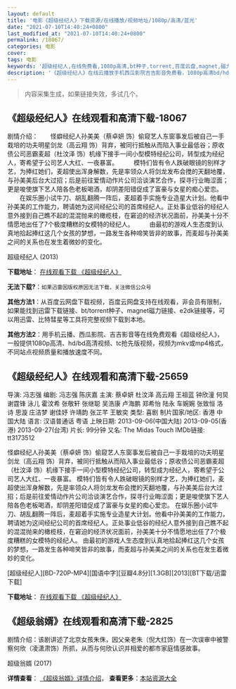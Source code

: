 ```yaml
---
layout: default
title: '电影《超级经纪人》下载资源/在线播放/视频地址/1080p/高清/蓝光'
date: "2021-07-10T14:40:24+0800"
last_modified_at: "2021-07-10T14:40:24+0800"
permalink: /18067/
categories: 电影
cover:
tags: 电影
keywords: '超级经纪人,在线免费看,1080p高清,bt种子,torrent,百度云盘,magnet,磁力链,迅雷下载资源'
description: '《超级经纪人》在线云播放手机西瓜影院吉吉影音免费看，1080p高清bd/hd未删减完整版和tc抢先枪版，mkv/mp4格式，附带bt/torrent种子、magnet/磁力链、百度云盘、网盘资源迅雷下载链接'
---
```


>内容采集生成，如果链接失效，多试几个。


## 《超级经纪人》在线观看和高清下载-18067

剧情介绍：　　怪癖经纪人孙美美（蔡卓妍 饰）偷窥艺人东窗事发后被自己一手栽培的功夫明星剑龙（高云翔 饰）背弃，被同行抵触从而陷入事业最低谷；原收债公司恶霸麦超（杜汶泽 饰）机缘下接手一间小型模特经纪公司，转型成为经纪人，寄希望于公司艺人大红、一夜暴富。  　　模特们皆有令人跌破眼镜的别样才艺，为捧红她们，麦超使出浑身解数，先是率领众人将剑龙发布会搅的天翻地覆，与孙美美后台大过招；后是前往爱情动作片公司洽谈演艺合作，探寻行业晦涩面；更是唆使旗下艺人陪各色老板喝酒，却阴差阳错促成了富豪与女星的痴心爱恋。  　　在娱乐圈小试牛刀、胡乱翻腾一阵后，麦超着手实施专业造星大计划。他看中孙美美的工作能力，聘请她为这间经纪公司的首席经纪人。正处事业低谷的经纪人意外接到自己瞧不起的混混抛来的橄榄枝，在窘迫的经济状况面前，孙美美十分不情愿地出任了7个极度糟糕的女模特的经纪人。  　　由最初的游戏人生态度到认真地拾起捧红这几个女孩的梦想，一路发生各种啼笑皆非的故事，而麦超与孙美美之间的关系也在发生着微妙的变化。


超级经纪人 (2013)

**下载地址**： [在线观看下载 《超级经纪人》](https://www.btbtdy.me/btdy/dy3209.html) 


**无法下载?**：`如果迅雷因版权原因无法下载，关注微信公众号 `

**其他方法1**：从百度云网盘下载视频，百度云网盘支持在线观看，非会员有限制，如果能找到迅雷下载链接、bt/torrent种子、magnet磁力链接、e2dk链接等，可以用迅雷、比特彗星等工具将完整视频下载到本地。

**其他方法2**：用手机云播、西瓜影院、吉吉影音等在线免费观看《超级经纪人》，一般提供1080p高清、hd/bd高清视频、tc抢先版视频，视频为mkv或mp4格式，不同站点视频质量和播放速度不同。


## 《超级经纪人》在线观看和高清下载-25659

导演: 冯志强 编剧: 冯志强 陈庆嘉 主演: 蔡卓妍 杜汶泽 高云翔 王祖蓝 钟欣潼 何炅 谢霆锋 泳儿 霍汶希 张敬轩 张继聪 吴浩康 卢海鹏 郑希怡 陆永 车婉婉 张致恒 洛诗 思漩 庄洁梦 谢佳妤 许靖韵 张芷芊 王敏奕 类型: 喜剧 制片国家/地区: 香港 中国大陆 语言: 汉语普通话 粤语 上映日期: 2013-09-06(中国大陆) 2013-09-05(香港) 2013-09-27(台湾) 片长: 99分钟 又名: The Midas Touch IMDb链接: tt3173512

怪癖经纪人孙美美（蔡卓妍 饰）偷窥艺人东窗事发后被自己一手栽培的功夫明星剑龙（高云翔 饰）背弃，被同行抵触从而陷入事业最低谷；原收债公司恶霸麦超（杜汶泽 饰）机缘下接手一间小型模特经纪公司，转型成为经纪人，寄希望于公司艺人大红、一夜暴富。 模特们皆有令人跌破眼镜的别样才艺，为捧红她们，麦超使出浑身解数，先是率领众人将剑龙发布会搅的天翻地覆，与孙美美后台大过招；后是前往爱情动作片公司洽谈演艺合作，探寻行业晦涩面；更是唆使旗下艺人陪各色老板喝酒，却阴差阳错促成了富豪与女星的痴心爱恋。 在娱乐圈小试牛刀、胡乱翻腾一阵后，麦超着手实施专业造星大计划。他看中孙美美的工作能力，聘请她为这间经纪公司的首席经纪人。正处事业低谷的经纪人意外接到自己瞧不起的混混抛来的橄榄枝，在窘迫的经济状况面前，孙美美十分不情愿地出任了7个极度糟糕的女模特的经纪人。 由最初的游戏人生态度到认真地拾起捧红这几个女孩的梦想，一路发生各种啼笑皆非的故事，而麦超与孙美美之间的关系也在发生着微妙的变化。


[超级经纪人][BD-720P-MP4][国语中字][豆瓣4.8分][1.3GB][2013][BT下载/迅雷下载]

**下载地址**： [在线观看下载 《超级经纪人》](https://www.btdx8.com/torrent/the_midas_touch_2013.html) 


## 《超级翁婿》在线观看和高清下载-2825

剧情介绍：该剧讲述了北京女孩朱侏，因父亲老朱（倪大红饰）在一次误审中被警察何欣（凌潇肃饰）所抓，从而与何欣认识并相爱的都市家庭情感故事。


超级翁婿 (2017)

**详情查看**： [《超级翁婿》详情介绍](/movie/2825/)， **查看更多**：[本站资源大全](/movie/t/all/)

